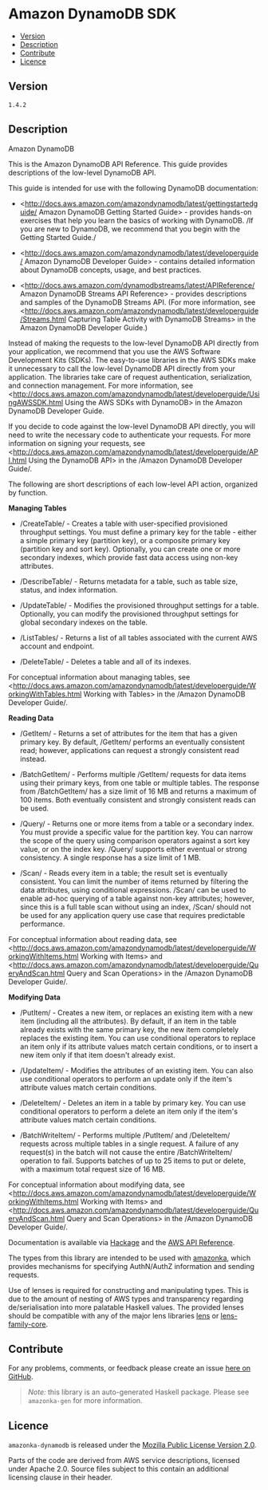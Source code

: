 # Amazon DynamoDB SDK

* [Version](#version)
* [Description](#description)
* [Contribute](#contribute)
* [Licence](#licence)


## Version

`1.4.2`


## Description

Amazon DynamoDB

This is the Amazon DynamoDB API Reference. This guide provides descriptions of the low-level DynamoDB API.

This guide is intended for use with the following DynamoDB documentation:

-   <http://docs.aws.amazon.com/amazondynamodb/latest/gettingstartedguide/ Amazon DynamoDB Getting Started Guide> - provides hands-on exercises that help you learn the basics of working with DynamoDB. /If you are new to DynamoDB, we recommend that you begin with the Getting Started Guide./

-   <http://docs.aws.amazon.com/amazondynamodb/latest/developerguide/ Amazon DynamoDB Developer Guide> - contains detailed information about DynamoDB concepts, usage, and best practices.

-   <http://docs.aws.amazon.com/dynamodbstreams/latest/APIReference/ Amazon DynamoDB Streams API Reference> - provides descriptions and samples of the DynamoDB Streams API. (For more information, see <http://docs.aws.amazon.com/amazondynamodb/latest/developerguide/Streams.html Capturing Table Activity with DynamoDB Streams> in the Amazon DynamoDB Developer Guide.)

Instead of making the requests to the low-level DynamoDB API directly from your application, we recommend that you use the AWS Software Development Kits (SDKs). The easy-to-use libraries in the AWS SDKs make it unnecessary to call the low-level DynamoDB API directly from your application. The libraries take care of request authentication, serialization, and connection management. For more information, see <http://docs.aws.amazon.com/amazondynamodb/latest/developerguide/UsingAWSSDK.html Using the AWS SDKs with DynamoDB> in the Amazon DynamoDB Developer Guide.

If you decide to code against the low-level DynamoDB API directly, you will need to write the necessary code to authenticate your requests. For more information on signing your requests, see <http://docs.aws.amazon.com/amazondynamodb/latest/developerguide/API.html Using the DynamoDB API> in the /Amazon DynamoDB Developer Guide/.

The following are short descriptions of each low-level API action, organized by function.

__Managing Tables__

-   /CreateTable/ - Creates a table with user-specified provisioned throughput settings. You must define a primary key for the table - either a simple primary key (partition key), or a composite primary key (partition key and sort key). Optionally, you can create one or more secondary indexes, which provide fast data access using non-key attributes.

-   /DescribeTable/ - Returns metadata for a table, such as table size, status, and index information.

-   /UpdateTable/ - Modifies the provisioned throughput settings for a table. Optionally, you can modify the provisioned throughput settings for global secondary indexes on the table.

-   /ListTables/ - Returns a list of all tables associated with the current AWS account and endpoint.

-   /DeleteTable/ - Deletes a table and all of its indexes.

For conceptual information about managing tables, see <http://docs.aws.amazon.com/amazondynamodb/latest/developerguide/WorkingWithTables.html Working with Tables> in the /Amazon DynamoDB Developer Guide/.

__Reading Data__

-   /GetItem/ - Returns a set of attributes for the item that has a given primary key. By default, /GetItem/ performs an eventually consistent read; however, applications can request a strongly consistent read instead.

-   /BatchGetItem/ - Performs multiple /GetItem/ requests for data items using their primary keys, from one table or multiple tables. The response from /BatchGetItem/ has a size limit of 16 MB and returns a maximum of 100 items. Both eventually consistent and strongly consistent reads can be used.

-   /Query/ - Returns one or more items from a table or a secondary index. You must provide a specific value for the partition key. You can narrow the scope of the query using comparison operators against a sort key value, or on the index key. /Query/ supports either eventual or strong consistency. A single response has a size limit of 1 MB.

-   /Scan/ - Reads every item in a table; the result set is eventually consistent. You can limit the number of items returned by filtering the data attributes, using conditional expressions. /Scan/ can be used to enable ad-hoc querying of a table against non-key attributes; however, since this is a full table scan without using an index, /Scan/ should not be used for any application query use case that requires predictable performance.

For conceptual information about reading data, see <http://docs.aws.amazon.com/amazondynamodb/latest/developerguide/WorkingWithItems.html Working with Items> and <http://docs.aws.amazon.com/amazondynamodb/latest/developerguide/QueryAndScan.html Query and Scan Operations> in the /Amazon DynamoDB Developer Guide/.

__Modifying Data__

-   /PutItem/ - Creates a new item, or replaces an existing item with a new item (including all the attributes). By default, if an item in the table already exists with the same primary key, the new item completely replaces the existing item. You can use conditional operators to replace an item only if its attribute values match certain conditions, or to insert a new item only if that item doesn\'t already exist.

-   /UpdateItem/ - Modifies the attributes of an existing item. You can also use conditional operators to perform an update only if the item\'s attribute values match certain conditions.

-   /DeleteItem/ - Deletes an item in a table by primary key. You can use conditional operators to perform a delete an item only if the item\'s attribute values match certain conditions.

-   /BatchWriteItem/ - Performs multiple /PutItem/ and /DeleteItem/ requests across multiple tables in a single request. A failure of any request(s) in the batch will not cause the entire /BatchWriteItem/ operation to fail. Supports batches of up to 25 items to put or delete, with a maximum total request size of 16 MB.

For conceptual information about modifying data, see <http://docs.aws.amazon.com/amazondynamodb/latest/developerguide/WorkingWithItems.html Working with Items> and <http://docs.aws.amazon.com/amazondynamodb/latest/developerguide/QueryAndScan.html Query and Scan Operations> in the /Amazon DynamoDB Developer Guide/.

Documentation is available via [Hackage](http://hackage.haskell.org/package/amazonka-dynamodb)
and the [AWS API Reference](https://aws.amazon.com/documentation/).

The types from this library are intended to be used with [amazonka](http://hackage.haskell.org/package/amazonka),
which provides mechanisms for specifying AuthN/AuthZ information and sending requests.

Use of lenses is required for constructing and manipulating types.
This is due to the amount of nesting of AWS types and transparency regarding
de/serialisation into more palatable Haskell values.
The provided lenses should be compatible with any of the major lens libraries
[lens](http://hackage.haskell.org/package/lens) or [lens-family-core](http://hackage.haskell.org/package/lens-family-core).

## Contribute

For any problems, comments, or feedback please create an issue [here on GitHub](https://github.com/brendanhay/amazonka/issues).

> _Note:_ this library is an auto-generated Haskell package. Please see `amazonka-gen` for more information.


## Licence

`amazonka-dynamodb` is released under the [Mozilla Public License Version 2.0](http://www.mozilla.org/MPL/).

Parts of the code are derived from AWS service descriptions, licensed under Apache 2.0.
Source files subject to this contain an additional licensing clause in their header.
